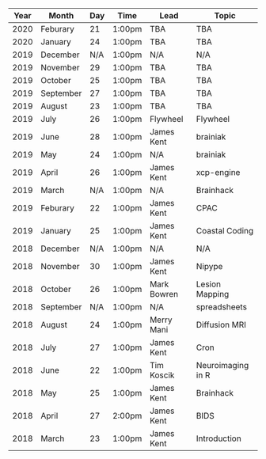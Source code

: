 | Year | Month     | Day | Time   | Lead        | Topic             |
|------|-----------|-----|--------|-------------|-------------------|
| 2020 | Feburary  | 21  | 1:00pm | TBA         | TBA               |
| 2020 | January   | 24  | 1:00pm | TBA         | TBA               |
| 2019 | December  | N/A | 1:00pm | N/A         | N/A               |
| 2019 | November  | 29  | 1:00pm | TBA         | TBA               |
| 2019 | October   | 25  | 1:00pm | TBA         | TBA               |
| 2019 | September | 27  | 1:00pm | TBA         | TBA               |
| 2019 | August    | 23  | 1:00pm | TBA         | TBA               |
| 2019 | July      | 26  | 1:00pm | Flywheel    | Flywheel          |
| 2019 | June      | 28  | 1:00pm | James Kent  | brainiak          |
| 2019 | May       | 24  | 1:00pm | N/A         | brainiak          |
| 2019 | April     | 26  | 1:00pm | James Kent  | xcp-engine        |
| 2019 | March     | N/A | 1:00pm | N/A         | Brainhack         |
| 2019 | Feburary  | 22  | 1:00pm | James Kent  | CPAC              |
| 2019 | January   | 25  | 1:00pm | James Kent  | Coastal Coding    |
| 2018 | December  | N/A | 1:00pm | N/A         | N/A               |
| 2018 | November  | 30  | 1:00pm | James Kent  | Nipype            |
| 2018 | October   | 26  | 1:00pm | Mark Bowren | Lesion Mapping    |
| 2018 | September | N/A | 1:00pm | N/A         | spreadsheets      |
| 2018 | August    | 24  | 1:00pm | Merry Mani  | Diffusion MRI     |
| 2018 | July      | 27  | 1:00pm | James Kent  | Cron              |
| 2018 | June      | 22  | 1:00pm | Tim Koscik  | Neuroimaging in R |
| 2018 | May       | 25  | 1:00pm | James Kent  | Brainhack         |
| 2018 | April     | 27  | 2:00pm | James Kent  | BIDS              |
| 2018 | March     | 23  | 1:00pm | James Kent  | Introduction      |
